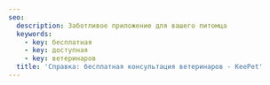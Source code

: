 ```yaml
---
seo:
  description: Заботливое приложение для вашего питомца
  keywords:
    - key: бесплатная
    - key: доступная
    - key: ветеринаров
  title: 'Справка: бесплатная консультация ветеринаров - KeePet'
---
```

